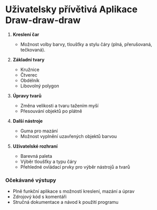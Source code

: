 # Uživatelsky přívětivá Aplikace Draw-draw-draw

1. **Kreslení čar**
    - Možnost volby barvy, tloušťky a stylu čáry (plná, přerušovaná, tečkovaná).

2. **Základní tvary**
    - Kružnice
    - Čtverec
    - Obdélník
    - Libovolný polygon

3. **Úpravy tvarů**
    - Změna velikosti a tvaru tažením myší
    - Přesouvání objektů po plátně

4. **Další nástroje**
    - Guma pro mazání
    - Možnost vyplnění uzavřených objektů barvou

5. **Uživatelské rozhraní**
    - Barevná paleta
    - Výběr tloušťky a typu čáry
    - Přehledné ovládací prvky pro výběr nástrojů a tvarů

### Očekávané výstupy

- Plně funkční aplikace s možností kreslení, mazání a úprav
- Zdrojový kód s komentáři
- Stručná dokumentace a návod k použití programu

